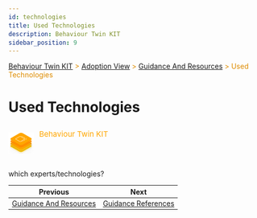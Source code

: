 ```yaml
---
id: technologies
title: Used Technologies
description: Behaviour Twin KIT
sidebar_position: 9
---
```


<!-- DEACTIVATED FOR DOCUSAURUS FROM HERE -->

<span style="font-size:14px;color:rgb(222,140,0);">[Behaviour Twin KIT](../../overview.md) > [Adoption View](../overview.md) > [Guidance And Resources](overview.md) > Used Technologies</span>

# Used Technologies

<!-- DEACTIVATED FOR DOCUSAURUS TO HERE -->

<!-- VARIANT FOR DOCUSAURUS FROM HERE

<div style={{display:'block'}}>
  <div style={{display:'inline-block', verticalAlign:'top'}}>

![Behaviour Twin KIT banner](../../../../../static/img/kit-icons/behaviour-twin-kit-icon-mini.png)

  </div>
  <div style={{display:'inline-block', fontSize:17, color:'rgb(255,166,1)', marginLeft:7, verticalAlign:'top', paddingTop:6}}>
Behaviour Twin KIT
  </div>
</div>

VARIANT FOR DOCUSAURUS TO HERE -->

<!-- DEACTIVATED FOR DOCUSAURUS FROM HERE -->

<div style="display:block;">
  <div style="display:inline-block;vertical-align:top;">

![Behaviour Twin KIT banner](../../../../../static/img/kit-icons/behaviour-twin-kit-icon-mini.png)

  </div>
  <div style="display:inline-block;font-size:15px;color:rgb(255,166,1);margin-left:7px;vertical-align:top;padding-top:8px;">
Behaviour Twin KIT
  </div>
</div>

<!-- DEACTIVATED FOR DOCUSAURUS TO HERE -->

<!-- END OF HEADER -->

which experts/technologies?

<!-- START OF FOOTER -->

<!-- DEACTIVATED FOR DOCUSAURUS FROM HERE -->

| Previous | Next |
| -------- | ---- |
| [Guidance And Resources](overview.md) | [Guidance References](references.md) |

<!-- DEACTIVATED FOR DOCUSAURUS TO HERE -->
